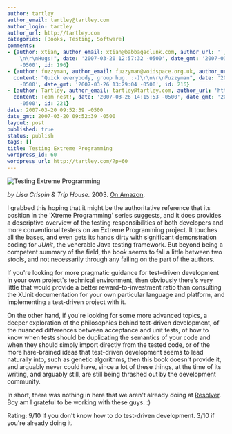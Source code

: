 ```yaml
---
author: tartley
author_email: tartley@tartley.com
author_login: tartley
author_url: http://tartley.com
categories: [Books, Testing, Software]
comments:
- {author: xtian, author_email: xtian@babbageclunk.com, author_url: '', content: "Awwww.\r\
    \n\r\nHugs!", date: '2007-03-20 12:57:32 -0500', date_gmt: '2007-03-20 12:57:32
    -0500', id: 196}
- {author: fuzzyman, author_email: fuzzyman@voidspace.org.uk, author_url: 'http://www.voidspace.org.uk/index2.shtml',
  content: "Quick everybody, group hug. :-)\r\n\r\nFuzzyman", date: '2007-03-26 13:29:04
    -0500', date_gmt: '2007-03-26 13:29:04 -0500', id: 216}
- {author: Tartley, author_email: tartley@tartley.com, author_url: 'http://tartley.com',
  content: Team nest!, date: '2007-03-26 14:15:53 -0500', date_gmt: '2007-03-26 14:15:53
    -0500', id: 221}
date: 2007-03-20 09:52:39 -0500
date_gmt: 2007-03-20 09:52:39 -0500
layout: post
published: true
status: publish
tags: []
title: Testing Extreme Programming
wordpress_id: 60
wordpress_url: http://tartley.com/?p=60
---
```


![Testing Extreme Programming](/assets/2007/03/testing-extreme-programming.thumbnail.jpg)

*by Lisa Crispin & Trip House.* 2003. [On Amazon](http://www.amazon.com/Testing-Extreme-Programming-Lisa-Crispin/dp/0321113551/).

I grabbed this hoping that it might be the authoritative reference that
its position in the 'Xtreme Programming' series suggests, and it does
provides a descriptive overview of the testing responsibilities of both
developers and more conventional testers on an Extreme Programming
project. It touches all the bases, and even gets its hands dirty with
significant demonstration coding for *JUnit*, the venerable Java testing
framework. But beyond being a competent summary of the field, the book
seems to fall a little between two stools, and not necessarily through
any failing on the part of the authors.

If you're looking for more pragmatic guidance for test-driven
development in your own project's technical environment, then obviously
there's very little that would provide a better reward-to-investment
ratio than consulting the XUnit documentation for your own particular
language and platform, and implementing a test-driven project with it.

On the other hand, if you're looking for some more advanced topics, a
deeper exploration of the philosophies behind test-driven development,
of the nuanced differences between acceptance and unit tests, of how to
know when tests should be duplicating the semantics of your code and
when they should simply import directly from the tested code, or of the
more hare-brained ideas that test-driven development seems to lead
naturally into, such as genetic algorithms, then this book doesn't
provide it, and arguably never could have, since a lot of these things,
at the time of its writing, and arguably still, are still being thrashed
out by the development community.

In short, there was nothing in here that we aren't already doing at
[Resolver](http://resolversystems.com/). Boy am I grateful to be working
with these guys. :)

Rating:
9/10 if you don't know how to do test-driven development.
3/10 if you're already doing it.
